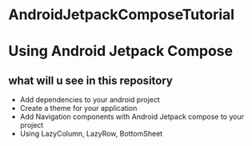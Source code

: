 # AndroidJetpackComposeTutorial
# Using Android Jetpack Compose
## what will u see in this repository
 - Add dependencies to your android project
 - Create a theme for your application
 - Add Navigation components with Android Jetpack compose to your project
 - Using LazyColumn, LazyRow, BottomSheet
